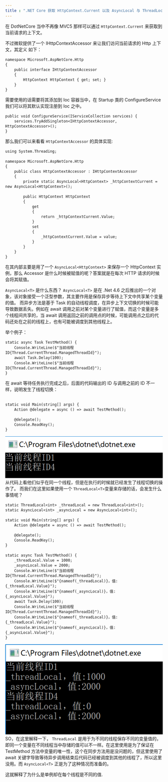 ```yaml
---
title : ".NET Core 获取 HttpContext.Current 以及 AsyncLocal 与 ThreadLocal"
---
```


在 DotNetCore 当中不再像 MVC5 那样可以通过 `HttpContext.Current` 来获取到当前请求的上下文。

不过微软提供了一个 IHttpContextAccessor 来让我们访问当前请求的 Http 上下文，其定义
如下：

```
namespace Microsoft.AspNetCore.Http
{
	public interface IHttpContextAccessor
	{
	    HttpContext HttpContext { get; set; }
	}
}
```

需要使用的话需要将其添加到 Ioc 容器当中，在 Startup 类的 ConfigureService 我们可以将其默认实现注册到 Ioc 之中。

```
public void ConfigureService(IServiceCollection services) {
    services.TryAddSingleton<IHttpContextAccessor, HttpContextAccessor>();
}
```

那么我们可以来看看 `HttpContextAccessor` 的具体实现:

```
using System.Threading;

namespace Microsoft.AspNetCore.Http
{
    public class HttpContextAccessor : IHttpContextAccessor
    {
        private static AsyncLocal<HttpContext> _httpContextCurrent = new AsyncLocal<HttpContext>();

        public HttpContext HttpContext
        {
            get
            {
                return _httpContextCurrent.Value;
            }
            set
            {
                _httpContextCurrent.Value = value;
            }
        }
    }
}
```

在其内部主要是用了一个 `AsyncLocal<HttpContext>` 来保存一个 HttpContext 实例，那么 Accessor 是什么时候被赋值的呢？答案就是在每次 HTTP 请求的时候会将其赋值。

`AsyncLocal<T>` 是什么东西？
`AsyncLocal<T>` 是在 .Net 4.6 之后推出的一个对象，该对象接受一个泛型参数，其主要作用是保存异步等待上下文中共享某个变量的值。
而异步方法是基于 Task 的自动线程调度，在异步上下文切换的时候可能导致数据丢失。例如在 await 调用之前对某个变量进行了赋值，而这个变量是多个线程间共享的，当 await 调用返回之前的调用点的时候，可能调用点之后的代码还处在之前的线程上，也有可能被调度到其他线程上。

举个例子：

```
static async Task TestMethod() {
    Console.WriteLine($"当前线程ID{Thread.CurrentThread.ManagedThreadId}");
    await Task.Delay(100);
    Console.WriteLine($"当前线程ID{Thread.CurrentThread.ManagedThreadId}");
}
```

在 await 等待任务执行完成之后，后面的代码输出的 ID 与调用之前的 ID 不一样，说明发生了线程切换：

```

static void Main(string[] args) {
    Action @delegate = async () => await TestMethod();

    @delegate();
    Console.ReadKey();
}
```

![Img](../../public/images/2020-08-11-httpcontextaccessor-asynclocal/5b2f1c93755a0.png)
从代码上看他们似乎在同一个线程，但是在执行的时候就已经发生了线程切换的操作了。
而我们在这里如果使用一个 `ThreadLocal<T>`变量来存储的话，会发生什么事情呢？

```
static ThreadLocal<int> _threadLocal = new ThreadLocal<int>();
static AsyncLocal<int> _asyncLocal = new AsyncLocal<int>();

static void Main(string[] args) {
    Action @delegate = async () => await TestMethod();

    @delegate();
    Console.ReadKey();
}

static async Task TestMethod() {
    _threadLocal.Value = 1000;
    _asyncLocal.Value = 2000;
    Console.WriteLine($"当前线程ID{Thread.CurrentThread.ManagedThreadId}");
    Console.WriteLine($"{nameof(_threadLocal)}，值:{_threadLocal.Value}");
    Console.WriteLine($"{nameof(_asyncLocal)}，值:{_asyncLocal.Value}");
    await Task.Delay(100);
    Console.WriteLine($"当前线程ID{Thread.CurrentThread.ManagedThreadId}");
    Console.WriteLine($"{nameof(_threadLocal)}，值:{_threadLocal.Value}");
    Console.WriteLine($"{nameof(_asyncLocal)}，值:{_asyncLocal.Value}");
}
```

![Img](../../public/images/2020-08-11-httpcontextaccessor-asynclocal/5b2f1c938eec4.png)
SO，在这里解释一下， `ThreadLocal` 是用于为不同的线程保存不同的变量值的，即同一个变量在不同线程当中存储的值可以不一样。在这里使用是为了保证在 TestMethod 方法中变量的唯一性，这个在同步方法用是没问题的，但这里使用了 await 关键字导致等待异步调用结束后代码已经被调度到其他的线程了，所以这里没用。而 `AsyncLocal<T>` 正是为了这种情况而准备的。

这就解释了为什么是单例却在每个线程是不同的值.
